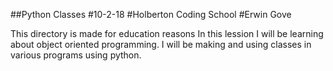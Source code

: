##Python Classes
#10-2-18
#Holberton Coding School
#Erwin Gove

This directory is made for education reasons
In this lession I will be learning about object oriented programming.
I will be making and using classes in various programs using python.